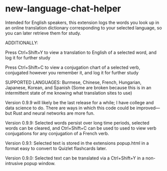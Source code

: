 # new-language-chat-helper
Intended for English speakers, this extension logs the words you look up in an online translation dictionary corresponding to your selected language, so you can later retrieve them for study.

ADDITIONALLY:

Press Ctrl+Shift+Y to view a translation to English of a selected word, and log it for further study

Press Ctrl+Shift+C to view a conjugation chart of a selected verb, conjugated however you remember it, and log it for further study

SUPPORTED LANGUAGES: Burmese, Chinese, French, Hungarian, Japanese, Korean, and Spanish (Some are broken because this is in an intermittent state of me knowing what translation sites to use)


Version 0.9.9 will likely be the last release for a while; I have college and data science to do. There are ways in which this code could be improved—but Rust and neural networks are more fun.

Version 0.9.9: Selected words persist over long time periods, selected words can be cleared, and Ctrl+Shift+C can be used to used to view verb conjugations for any conjugation of a French verb.

Version 0.9.1: Selected text is stored in the extensions popup.html in a format easy to convert to Quizlet flashcards later.

Version 0.9.0: Selected text can be translated via a Ctrl+Shift+Y in a non-intrusive popup window.
